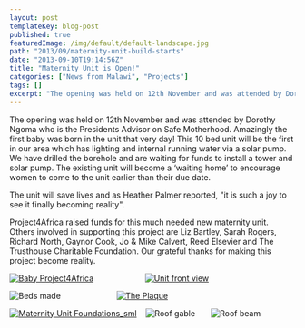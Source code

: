 ```yaml
---
layout: post
templateKey: blog-post
published: true
featuredImage: /img/default/default-landscape.jpg
path: "2013/09/maternity-unit-build-starts"
date: "2013-09-10T19:14:56Z"
title: "Maternity Unit is Open!"
categories: ["News from Malawi", "Projects"]
tags: []
excerpt: "The opening was held on 12th November and was attended by Dorothy Ngoma who is the Presidents Advis..."
---
```


The opening was held on 12th November and was attended by Dorothy Ngoma who is the Presidents Advisor on Safe Motherhood. Amazingly the first baby was born in the unit that very day! This 10 bed unit will be the first in our area which has lighting and internal running water via a solar pump. We have drilled the borehole and are waiting for funds to install a tower and solar pump. The existing unit will become a ‘waiting home’ to encourage women to come to the unit earlier than their due date.

The unit will save lives and as Heather Palmer reported, "it is such a joy to see it finally becoming reality".

Project4Africa raised funds for this much needed new maternity unit. Others involved in supporting this project are Liz Bartley, Sarah Rogers, Richard North, Gaynor Cook, Jo & Mike Calvert, Reed Elsevier and The Trusthouse Charitable Foundation. Our grateful thanks for making this project become reality.

[![Baby Project4Africa](https://f000.backblazeb2.com/file/avm-wp-uploads/2013/11/Baby-Project4Africa-300x225.jpg)](https://f000.backblazeb2.com/file/avm-wp-uploads/2013/11/Baby-Project4Africa.jpg)                       [![Unit front view](https://f000.backblazeb2.com/file/avm-wp-uploads/2013/11/Unit-front-view-300x225.jpg)](https://f000.backblazeb2.com/file/avm-wp-uploads/2013/11/Unit-front-view.jpg)

![Beds made](https://f000.backblazeb2.com/file/avm-wp-uploads/2013/11/Beds-made-300x225.jpg)                         [![The Plaque](https://f000.backblazeb2.com/file/avm-wp-uploads/2013/11/The-Plaque-300x225.jpg)](https://f000.backblazeb2.com/file/avm-wp-uploads/2013/11/The-Plaque.jpg)

[![Maternity Unit Foundations_sml](https://f000.backblazeb2.com/file/avm-wp-uploads/2013/05/Maternity-Unit-Foundations_sml-300x224.jpg)](https://f000.backblazeb2.com/file/avm-wp-uploads/2013/05/Maternity-Unit-Foundations_sml.jpg)    ![Roof gable](https://f000.backblazeb2.com/file/avm-wp-uploads/2013/05/Roof-gable-300x224.jpg)       ![Roof beam](https://f000.backblazeb2.com/file/avm-wp-uploads/2012/03/Roof-beam-300x224.jpg)
